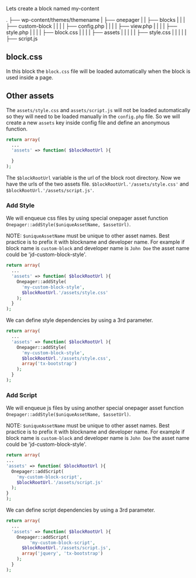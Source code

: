Lets create a block named my-content

  .
  ├── wp-content/themes/themename
  |   ├── onepager
  |   |   ├── blocks
  |   |   |   ├── custom-block
  |   |   |   |   ├── config.php
  |   |   |   |   ├── view.php
  |   |   |   |   ├── style.php
  |   |   |   |   ├── block.css
  |   |   |   |   ├── assets
  |   |   |   |   |   ├── style.css
  |   |   |   |   |   ├── script.js

## block.css

In this block the `block.css` file will be loaded automatically when the block is used inside a page.

## Other assets

The `assets/style.css` and `assets/script.js` will not be loaded automatically so they will need to be loaded manually in the `config.php` file. So we will create a new `assets` key inside config file and define an anonymous function.

```php
return array(
  ...
  'assets' => function( $blockRootUrl ){

  }
);
```

The `$blockRootUrl` variable is the url of the block root directory. Now we have the urls of the two assets file. `$blockRootUrl.'/assets/style.css'` and `$blockRootUrl.'/assets/script.js'`.

### Add Style

We will enqueue css files by using special onepager asset function `Onepager::addStyle($uniqueAssetName, $assetUrl)`.

NOTE: `$uniqueAssetName` must be unique to other asset names.
Best practice is to prefix it with blockname and developer name. For example if block name is `custom-block`
and developer name is `John Doe` the asset name could be 'jd-custom-block-style'.

```php
return array(
  ...
  'assets' => function( $blockRootUrl ){
    Onepager::addStyle(
      'my-custom-block-style',
      $blockRootUrl.'/assets/style.css'
    );
  }
);
```

We can define style dependencies by using a 3rd parameter.
```php
return array(
  ...
  'assets' => function( $blockRootUrl ){
    Onepager::addStyle(
      'my-custom-block-style',
      $blockRootUrl.'/assets/style.css',
      array('tx-bootstrap')
    );
  }
);
```

### Add Script
We will enqueue js files by using another special onepager asset function `Onepager::addStyle($uniqueAssetName, $assetUrl)`.


NOTE: `$uniqueAssetName` must be unique to other asset names.
Best practice is to prefix it with blockname and developer name. For example if block name is `custom-block`
and developer name is `John Doe` the asset name could be 'jd-custom-block-style'.

```php
return array(
...
'assets' => function( $blockRootUrl ){
  Onepager::addScript(
    'my-custom-block-script',
    $blockRootUrl.'/assets/script.js'
  );
}
);
```


We can define script dependencies by using a 3rd parameter.

```php
return array(
  ...
  'assets' => function( $blockRootUrl ){
    Onepager::addScript(
         'my-custom-block-script',
      $blockRootUrl.'/assets/script.js',
      array('jquery', 'tx-bootstrap')
    );
  }
);
```